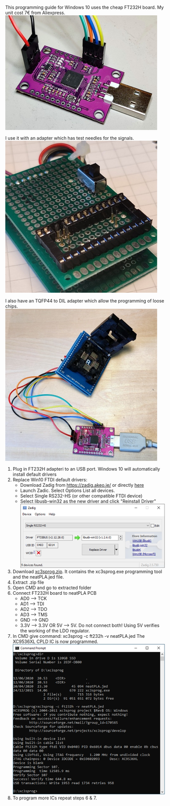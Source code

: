This programming guide for Windows 10 uses the cheap FT232H board. My unit cost 7€ from Aliexpress.
![picture of FT232H board](FT232H_board.jpg)

I use it with an adapter which has test needles for the signals.
![picture of programming adapter](programming_adapter_assembled.jpg)

I also have an TQFP44 to DIL adapter which allow the programming of loose chips.
![picture of programming adapter TQFP44](programming_adapter_TQFP44.jpg)

1. Plug in FT232H adapteri to an USB port. Windows 10 will automatically install default drivers
2. Replace Win10 FTDI default drivers:
	- Download Zadig from https://zadig.akeo.ie/ or directly [here](https://github.com/1c3d1v3r/neatPLA/blob/master/programming/zadig-2.5.exe)
	- Launch Zadic. Select Options List all devices.
	- Select Single RS232-HS (or other compatible FTDI device)
	- Select libusb-win32 as the new driver and click "Reinstall Driver"
![picture of Zadig window](Zadig.PNG)
3. Download [xc3sprog.zip](https://github.com/1c3d1v3r/neatPLA/blob/master/programming/xc3sprog.zip). It contains the xc3sprog.exe programming tool and the neatPLA.jed file.
4. Extract .zip file
5. Open CMD and go to extracted folder
6. Connect FT232H board to neatPLA PCB
	- AD0 --> TCK
	- AD1 --> TDI
	- AD2 --> TDO
	- AD3 --> TMS
	- GND --> GND
	- 3.3V --> 3.3V OR 5V --> 5V. Do not connect both! Using 5V verifies the working of the LDO regulator.
7. In CMD give command: xc3sprog -c ft232h -v neatPLA.jed
	The XC9536XL CPLD IC is now programmed.
![picture of CMD window](CMD.PNG)
8. To program more ICs repeat steps 6 & 7.
